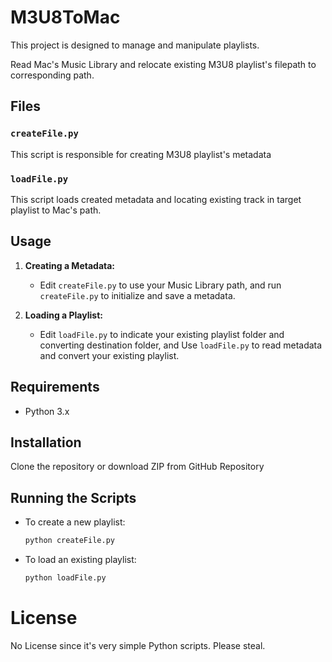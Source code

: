 # M3U8ToMac

This project is designed to manage and manipulate playlists.

Read Mac's Music Library and relocate existing M3U8 playlist's filepath to corresponding path.


## Files

### `createFile.py`

This script is responsible for creating M3U8 playlist's metadata

### `loadFile.py`

This script loads created metadata and locating existing track in target playlist to Mac's path.

## Usage

1. **Creating a Metadata:**
    - Edit `createFile.py` to use your Music Library path, and run `createFile.py` to initialize and save a metadata.

2. **Loading a Playlist:**
    - Edit `loadFile.py` to indicate your existing playlist folder and converting destination folder, and Use `loadFile.py` to read metadata and convert your existing playlist.

## Requirements

- Python 3.x

## Installation

Clone the repository or download ZIP from GitHub Repository

## Running the Scripts

- To create a new playlist:
  ```sh
  python createFile.py
  ```

- To load an existing playlist:
  ```sh
  python loadFile.py
  ```

# License

No License since it's very simple Python scripts. Please steal.